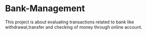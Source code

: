 # Bank-Management
This project is about evaluating transactions related to bank like withdrawal,transfer and checking of money through online account.  
